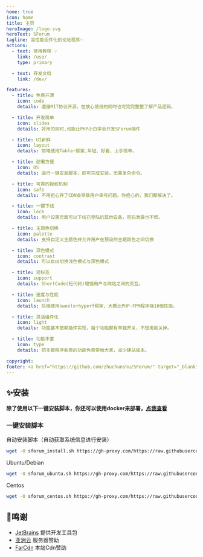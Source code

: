 ```yaml
---
home: true
icon: home
title: 主页
heroImage: /logo.svg
heroText: SForum
tagline: 高性能组件化的论坛程序✨
actions:
  - text: 使用教程 💡
    link: /use/
    type: primary

  - text: 开发文档
    link: /dev/

features:
  - title: 免费开源
    icon: code
    details: 遵循MIT协议开源，在放心使用的同时也可完完整整了解产品逻辑。

  - title: 开发简单
    icon: slides
    details: 好用的同时,也能让PHP小白学会开发SForum插件

  - title: UI新鲜
    icon: layout
    details: 前端使用Tabler框架,年轻、好看、上手简单。

  - title: 部署方便
    icon: OS
    details: 运行一键安装脚本，即可完成安装，无需复杂命令。

  - title: 可靠的授权机制
    icon: safe
    details: 不用担心开了CDN会导致用户串号问题。你担心的，我们都解决了。

  - title: 一键下线
    icon: lock
    details: 用户设置页面可以下线已登陆的其他设备，密码泄露也不慌。

  - title: 主题色切换
    icon: palette
    details: 支持自定义主题色并允许用户在预设的主题颜色之间切换

  - title: 深色模式
    icon: contrast
    details: 可以自由切换浅色模式与深色模式

  - title: 短标签
    icon: support
    details: ShortCode(短代码)增强用户与网站之间的交互。

  - title: 速度与性能
    icon: launch
    details: 后端使用swoole+hyperf框架，大概比PHP-FPM程序强10倍性能。

  - title: 灵活组件化
    icon: light
    details: 功能基本依赖插件实现，每个功能都有单独开关，不想用就关掉。

  - title: 功能丰富
    icon: type
    details: 把多数程序收费的功能免费带给大家，减少建站成本。

copyright: 
footer: <a href="https://github.com/zhuchunshu/SForum/" target="_blank">SForum</a> | MIT 协议, 版权所有 © 2021-present RunPod.Cn | CDN赞助商 <a href="https://my.farcdn.net/">FarCdn</a>
---
```


## ✨安装
**除了使用以下一键安装脚本，你还可以使用docker来部署，[点我查看](/use/docker)**

### 一键安装脚本

自动安装脚本（自动获取系统信息进行安装）
```bash
wget -O sforum_install.sh https://gh-proxy.com/https://raw.githubusercontent.com/zhuchunshu/sforum-script/main/install.sh && bash ./sforum_install.sh
```
Ubuntu/Debian
```bash
wget -O sforum_ubuntu.sh https://gh-proxy.com/https://raw.githubusercontent.com/zhuchunshu/sforum-script/main/install/ubuntu.sh && bash ./sforum_ubuntu.sh
```
Centos
```bash
wget -O sforum_centos.sh https://gh-proxy.com/https://raw.githubusercontent.com/zhuchunshu/sforum-script/main/install/centos.sh && bash ./sforum_centos.sh
```

## 💖鸣谢
 - [JetBrains](https://jetbrains.com) 提供开发工具包
 - [亚洲云](https://www.asiayun.com/aff/LGFNQAXK) 服务器赞助
 - [FarCdn](https://my.farcdn.net) 本站Cdn赞助
